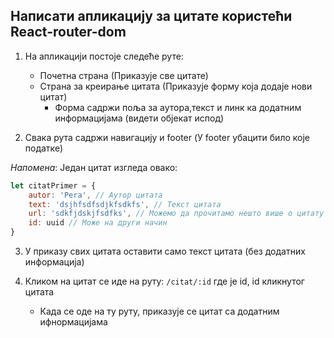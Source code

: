 ## Написати апликацију за цитате користећи React-router-dom

1. На апликацији постоје следеће руте:
    - Почетна страна  (Приказује све цитате)
    - Страна за креирање цитата  (Приказује форму која додаје нови цитат)
        - Форма садржи поља за аутора,текст и линк ка додатним информацијама (видети објекат испод)

2. Свака рута садржи навигацију и footer (У footer убацити било које податке)

*Напомена*: Један цитат изгледа овако:

```js
let citatPrimer = {
    autor: 'Pera', // Аутор цитата
    text: 'dsjhfsdfsdjkfsdkfs', // Текст цитата
    url: 'sdkfjdskjfsdfks', // Можемо да прочитамо нешто више о цитату / аутору
    id: uuid // Може на други начин
}
```


3. У приказу свих цитата оставити само текст цитата (без додатних информација)

4. Кликом на цитат се иде на руту: ```/citat/:id``` где је id, id кликнутог цитата
    - Када се оде на ту руту, приказује се цитат са додатним ифнормацијама

